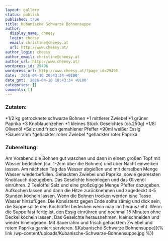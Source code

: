 ```yaml
---
layout: gallery
status: publish
published: true
title: Kubanische Schwarze Bohnensuppe
author:
  display_name: cheesy
  login: cheesy
  email: christine@cheesy.at
  url: http://www.cheesy.at/
author_login: cheesy
author_email: christine@cheesy.at
author_url: http://www.cheesy.at/
wordpress_id: 29496
wordpress_url: http://www.cheesy.at/?page_id=29496
date: '2016-04-10 20:43:34 +0100'
date_gmt: '2016-04-10 18:43:34 +0100'
categories: []
comments: []
---
```

### Zutaten:
\*1/2 kg getrocknete schwarze Bohnen
\*1 mittlerer Zwiebel
\*1 grüner Paprika
\*3 Knoblauchzehen
\*1 kleines Stück Geselchtes (ca.250g)
\*1/8l Olivenöl
\*Salz und frisch gemahlener Pfeffer
\*90ml weißer Essig
\*Sauerrahm
\*gehackter roher Zwiebel
\*gehackter roter Paprika
### Zubereitung:
Am Vorabend die Bohnen gut waschen und dann in einem großen Topf mit Wasser bedecken (ca. 1-2cm über die Bohnen) und über Nacht einweiken lassen. Am nächsten Tag das Wasser abgießen und mit derselben Menge Wasser wiederbefüllen. Gehackten Zwiebel und Paprika, sowie gepressten Knoblauch dazugeben. Das Geselchte hineinlegen und das Olivenöl einrühren. 2 Teelöffel Salz und eine großzügige Menge Pfeffer dazugeben.
Aufkochen lassen und dann die Hitze zurücknehmen und zugedeckt 4-5 Stunden köcheln lassen. Wenn die Bohnen trocken werden eine Tasse Wasser hinzufügen. Die Konsistenz gegen Ende sollte sämig und dick sein, die Suppe sollte den Kochlöffel bedecken wenn man ihn herauszieht.
Wenn die Suppe fast fertig ist, den Essig einrühren und nochmal 15 Minuten ohne Deckel köcheln lassen. Das Geselchte herausnehmen, kleinschneiden und wieder hineingeben. Mit Sauerrahm und frisch gehacktem Zwiebel und rotem Paprika garniert servieren.
![Kubanische Schwarze Bohnensuppe]({% link /wp-content/uploads/Kubanische-Schwarze-Bohnensuppe.jpg %})
